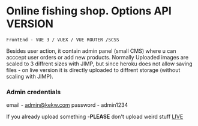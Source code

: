 # Online fishing shop. Options API VERSION
```
FrontEnd - VUE 3 / VUEX / VUE ROUTER /SCSS
```
Besides user action, it contain admin panel (small CMS) where u can acccept user orders or add new products. Normally Uploaded images are scaled to 3 diffrent sizes with JIMP, but since heroku does not allow saving files - on live version it is directly uploaded to diffrent storage (without scaling with JIMP).
### Admin credentials
email - admin@kekw.com
password - admin1234

If you already upload something -**PLEASE** don't  upload weird stuff
[LIVE](https://taimen-shop-options.herokuapp.com/)
